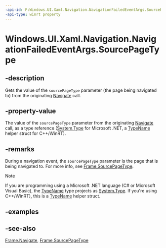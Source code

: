 ```yaml
---
-api-id: P:Windows.UI.Xaml.Navigation.NavigationFailedEventArgs.SourcePageType
-api-type: winrt property
---
```


<!-- Property syntax
public Windows.UI.Xaml.Interop.TypeName SourcePageType { get; }
-->

# Windows.UI.Xaml.Navigation.NavigationFailedEventArgs.SourcePageType

## -description

Gets the value of the `sourcePageType` parameter (the page being navigated to) from the originating [Navigate](/uwp/api/windows.ui.xaml.controls.frame.navigate) call.

## -property-value

The value of the `sourcePageType` parameter from the originating [Navigate](/uwp/api/windows.ui.xaml.controls.frame.navigate) call, as a type reference ([System.Type](/dotnet/api/system.type?view=dotnet-uwp-10.0&preserve-view=true) for Microsoft .NET, a [TypeName](/uwp/api/windows.ui.xaml.interop.typename) helper struct for C++/WinRT).

## -remarks

During a navigation event, the `sourcePageType` parameter is the page that is being navigated to. For more info, see [Frame.SourcePageType](/uwp/api/windows.ui.xaml.controls.frame.sourcepagetype).

> [!NOTE]
> If you are programming using a Microsoft .NET language (C# or Microsoft Visual Basic), the [TypeName](/uwp/api/windows.ui.xaml.interop.typename) type projects as [System.Type](/dotnet/api/system.type?view=dotnet-uwp-10.0&preserve-view=true). If you're using C++/WinRT), this is a [TypeName](/uwp/api/windows.ui.xaml.interop.typename) helper struct.

## -examples

## -see-also

[Frame.Navigate](/uwp/api/windows.ui.xaml.controls.frame.navigate), [Frame.SourcePageType](/uwp/api/windows.ui.xaml.controls.frame.sourcepagetype)
